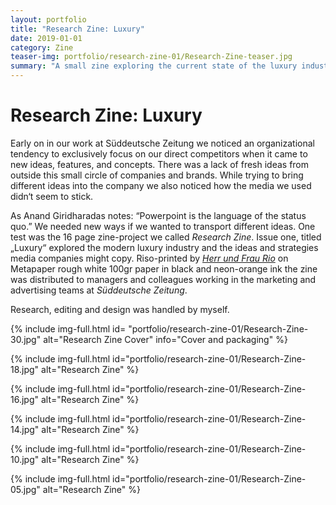 ```yaml
---
layout: portfolio
title: "Research Zine: Luxury"
date: 2019-01-01
category: Zine
teaser-img: portfolio/research-zine-01/Research-Zine-teaser.jpg
summary: "A small zine exploring the current state of the luxury industry. Developed to test a different method of communicating research throughout a complex organization, while also opening up strategic discussions."
---
```

# Research Zine: Luxury
Early on in our work at Süddeutsche Zeitung we noticed an organizational tendency to exclusively focus on our direct competitors when it came to new ideas, features, and concepts. There was a lack of fresh ideas from outside this small circle of companies and brands. While trying to bring different ideas into the company we also noticed how the media we used didn‘t seem to stick.

As Anand Giridharadas notes: “Powerpoint is the language of the status quo.” We needed new ways if we wanted to transport different ideas. One test was the 16 page zine-project we called _Research Zine_. Issue one, titled „Luxury“ explored the modern luxury industry and the ideas and strategies media companies might copy. Riso-printed by _[Herr und Frau Rio][1]_ on Metapaper rough white 100gr paper in black and neon-orange ink the zine was distributed to managers and colleagues working in the marketing and advertising teams at _Süddeutsche Zeitung_.

Research, editing and design was handled by myself.

{% include img-full.html id= "portfolio/research-zine-01/Research-Zine-30.jpg" alt="Research Zine Cover" info="Cover and packaging" %}

{% include img-full.html id="portfolio/research-zine-01/Research-Zine-18.jpg" alt="Research Zine" %}

{% include img-full.html id="portfolio/research-zine-01/Research-Zine-16.jpg" alt="Research Zine" %}

{% include img-full.html id="portfolio/research-zine-01/Research-Zine-14.jpg" alt="Research Zine" %}

{% include img-full.html id="portfolio/research-zine-01/Research-Zine-10.jpg" alt="Research Zine" %}

{% include img-full.html id="portfolio/research-zine-01/Research-Zine-05.jpg" alt="Research Zine" %}



[1]:	http://herrundfraurio.de
